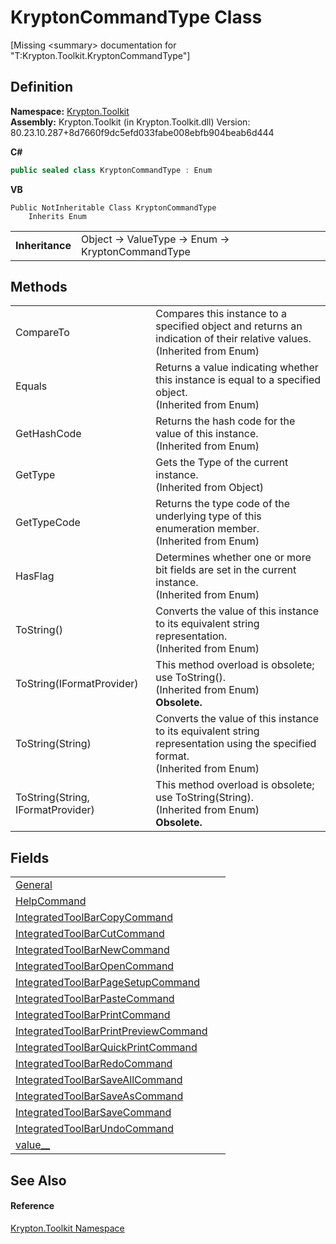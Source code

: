# KryptonCommandType Class


\[Missing &lt;summary&gt; documentation for "T:Krypton.Toolkit.KryptonCommandType"\]



## Definition
**Namespace:** <a href="79d2eac2-21f4-54ff-7552-b20c33c30600.md">Krypton.Toolkit</a>  
**Assembly:** Krypton.Toolkit (in Krypton.Toolkit.dll) Version: 80.23.10.287+8d7660f9dc5efd033fabe008ebfb904beab6d444

**C#**
``` C#
public sealed class KryptonCommandType : Enum
```
**VB**
``` VB
Public NotInheritable Class KryptonCommandType
	Inherits Enum
```

<table><tr><td><strong>Inheritance</strong></td><td>Object  →  ValueType  →  Enum  →  KryptonCommandType</td></tr>
</table>



## Methods
<table>
<tr>
<td>CompareTo</td>
<td>Compares this instance to a specified object and returns an indication of their relative values.<br />(Inherited from Enum)</td></tr>
<tr>
<td>Equals</td>
<td>Returns a value indicating whether this instance is equal to a specified object.<br />(Inherited from Enum)</td></tr>
<tr>
<td>GetHashCode</td>
<td>Returns the hash code for the value of this instance.<br />(Inherited from Enum)</td></tr>
<tr>
<td>GetType</td>
<td>Gets the Type of the current instance.<br />(Inherited from Object)</td></tr>
<tr>
<td>GetTypeCode</td>
<td>Returns the type code of the underlying type of this enumeration member.<br />(Inherited from Enum)</td></tr>
<tr>
<td>HasFlag</td>
<td>Determines whether one or more bit fields are set in the current instance.<br />(Inherited from Enum)</td></tr>
<tr>
<td>ToString()</td>
<td>Converts the value of this instance to its equivalent string representation.<br />(Inherited from Enum)</td></tr>
<tr>
<td>ToString(IFormatProvider)</td>
<td>This method overload is obsolete; use ToString().<br />(Inherited from Enum)<br /><strong>Obsolete.</strong></td></tr>
<tr>
<td>ToString(String)</td>
<td>Converts the value of this instance to its equivalent string representation using the specified format.<br />(Inherited from Enum)</td></tr>
<tr>
<td>ToString(String, IFormatProvider)</td>
<td>This method overload is obsolete; use ToString(String).<br />(Inherited from Enum)<br /><strong>Obsolete.</strong></td></tr>
</table>

## Fields
<table>
<tr>
<td><a href="f971d6d5-9498-5a99-8c08-788dbffa8526.md">General</a></td>
<td> </td></tr>
<tr>
<td><a href="41d86f7c-183d-ac43-ec65-77302fe71dbe.md">HelpCommand</a></td>
<td> </td></tr>
<tr>
<td><a href="a4ce9b5b-31d5-7792-2536-b09a654fee6b.md">IntegratedToolBarCopyCommand</a></td>
<td> </td></tr>
<tr>
<td><a href="9013b92b-7361-f39f-4a4a-796235977c5a.md">IntegratedToolBarCutCommand</a></td>
<td> </td></tr>
<tr>
<td><a href="8e11de45-f27f-d5fd-7e5b-5915a78a362b.md">IntegratedToolBarNewCommand</a></td>
<td> </td></tr>
<tr>
<td><a href="3ae47769-3aa7-c8f1-b092-9e0c0977dc3b.md">IntegratedToolBarOpenCommand</a></td>
<td> </td></tr>
<tr>
<td><a href="9d8df72f-b394-bff6-46d9-38010a58a77a.md">IntegratedToolBarPageSetupCommand</a></td>
<td> </td></tr>
<tr>
<td><a href="967558ae-b737-bc13-ab1d-cfda6783f30b.md">IntegratedToolBarPasteCommand</a></td>
<td> </td></tr>
<tr>
<td><a href="f61a54cf-cb4b-956d-2347-900ef04f7199.md">IntegratedToolBarPrintCommand</a></td>
<td> </td></tr>
<tr>
<td><a href="117fe36e-6532-3ac8-d456-ad9a19628437.md">IntegratedToolBarPrintPreviewCommand</a></td>
<td> </td></tr>
<tr>
<td><a href="5d7f50e5-db41-bac0-f861-4aba5776b6c3.md">IntegratedToolBarQuickPrintCommand</a></td>
<td> </td></tr>
<tr>
<td><a href="e1604c64-d73f-1091-8200-68ad5c408aea.md">IntegratedToolBarRedoCommand</a></td>
<td> </td></tr>
<tr>
<td><a href="19138a54-5f7a-9945-4317-0d0a8b5a07cd.md">IntegratedToolBarSaveAllCommand</a></td>
<td> </td></tr>
<tr>
<td><a href="adf5e000-91d0-f713-0152-81c6965dfd0d.md">IntegratedToolBarSaveAsCommand</a></td>
<td> </td></tr>
<tr>
<td><a href="81146c1a-863e-e914-e512-b6163092db59.md">IntegratedToolBarSaveCommand</a></td>
<td> </td></tr>
<tr>
<td><a href="9027f818-4cb4-4381-eba2-cc5cbd8bf281.md">IntegratedToolBarUndoCommand</a></td>
<td> </td></tr>
<tr>
<td><a href="dd13241a-6bdf-406b-1fdb-5cfe878b3f0a.md">value__</a></td>
<td> </td></tr>
</table>

## See Also


#### Reference
<a href="79d2eac2-21f4-54ff-7552-b20c33c30600.md">Krypton.Toolkit Namespace</a>  
